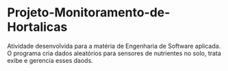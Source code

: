# Projeto-Monitoramento-de-Hortalicas
Atividade desenvolvida para a matéria de Engenharia de Software aplicada.
O programa cria dados aleatórios para sensores de nutrientes no solo, trata exibe e gerencia esses daods.
